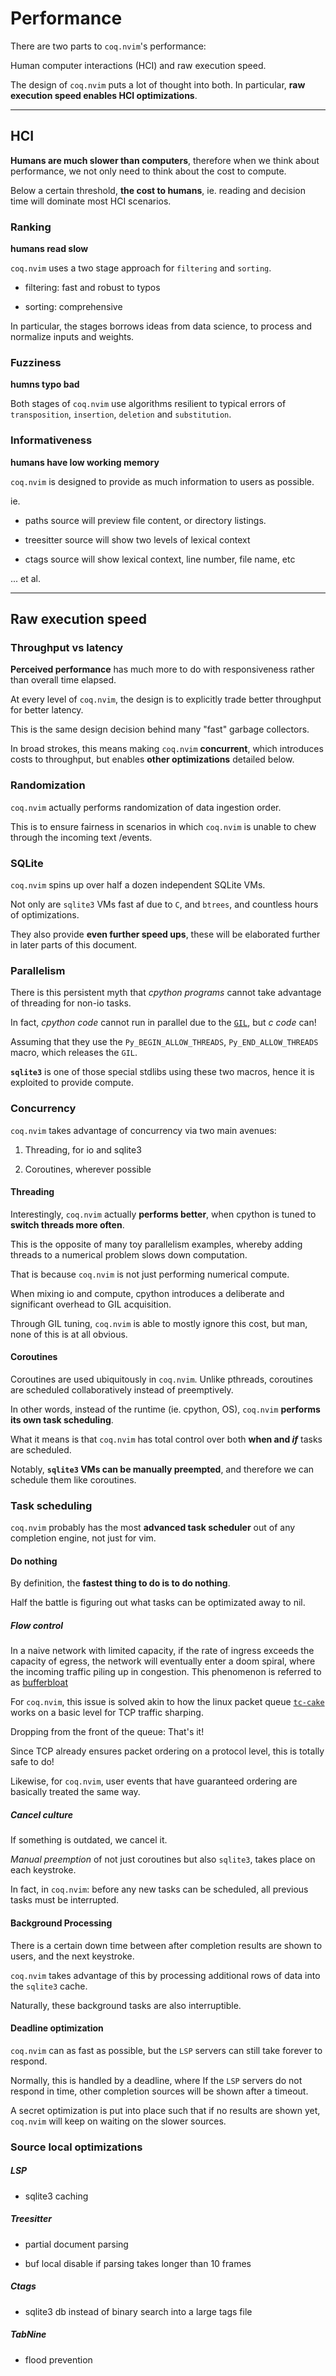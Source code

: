 # Performance

There are two parts to `coq.nvim`'s performance:

Human computer interactions (HCI) and raw execution speed.

The design of `coq.nvim` puts a lot of thought into both. In particular, **raw execution speed enables HCI optimizations**.

---

## HCI

**Humans are much slower than computers**, therefore when we think about performance, we not only need to think about the cost to compute.

Below a certain threshold, **the cost to humans**, ie. reading and decision time will dominate most HCI scenarios.

### Ranking

**humans read slow**

`coq.nvim` uses a two stage approach for `filtering` and `sorting`.

- filtering: fast and robust to typos

- sorting: comprehensive

In particular, the stages borrows ideas from data science, to process and normalize inputs and weights.

### Fuzziness

**humns typo bad**

Both stages of `coq.nvim` use algorithms resilient to typical errors of `transposition`, `insertion`, `deletion` and `substitution`.

### Informativeness

**humans have low working memory**

`coq.nvim` is designed to provide as much information to users as possible.

ie.

- paths source will preview file content, or directory listings.

- treesitter source will show two levels of lexical context

- ctags source will show lexical context, line number, file name, etc

... et al.

---

## Raw execution speed

### Throughput vs latency

**Perceived performance** has much more to do with responsiveness rather than overall time elapsed.

At every level of `coq.nvim`, the design is to explicitly trade better throughput for better latency.

This is the same design decision behind many "fast" garbage collectors.

In broad strokes, this means making `coq.nvim` **concurrent**, which introduces costs to throughput, but enables **other optimizations** detailed below.

### Randomization

`coq.nvim` actually performs randomization of data ingestion order.

This is to ensure fairness in scenarios in which `coq.nvim` is unable to chew through the incoming text /events.

### SQLite

`coq.nvim` spins up over half a dozen independent SQLite VMs.

Not only are `sqlite3` VMs fast af due to `C`, and `btrees`, and countless hours of optimizations.

They also provide **even further speed ups**, these will be elaborated further in later parts of this document.

### Parallelism

There is this persistent myth that _cpython programs_ cannot take advantage of threading for non-io tasks.

In fact, _cpython code_ cannot run in parallel due to the [`GIL`](https://docs.python.org/3/c-api/init.html), but _c code_ can!

Assuming that they use the `Py_BEGIN_ALLOW_THREADS`, `Py_END_ALLOW_THREADS` macro, which releases the `GIL`.

**`sqlite3`** is one of those special stdlibs using these two macros, hence it is exploited to provide compute.

### Concurrency

`coq.nvim` takes advantage of concurrency via two main avenues:

1. Threading, for io and sqlite3

2. Coroutines, wherever possible

#### Threading

Interestingly, `coq.nvim` actually **performs better**, when cpython is tuned to **switch threads more often**.

This is the opposite of many toy parallelism examples, whereby adding threads to a numerical problem slows down computation.

That is because `coq.nvim` is not just performing numerical compute.

When mixing io and compute, cpython introduces a deliberate and significant overhead to GIL acquisition.

Through GIL tuning, `coq.nvim` is able to mostly ignore this cost, but man, none of this is at all obvious.

#### Coroutines

Coroutines are used ubiquitously in `coq.nvim`. Unlike pthreads, coroutines are scheduled collaboratively instead of preemptively.

In other words, instead of the runtime (ie. cpython, OS), `coq.nvim` **performs its own task scheduling**.

What it means is that `coq.nvim` has total control over both **when and _if_** tasks are scheduled.

Notably, **`sqlite3` VMs can be manually preempted**, and therefore we can schedule them like coroutines.

### Task scheduling

`coq.nvim` probably has the most **advanced task scheduler** out of any completion engine, not just for vim.

#### Do nothing

By definition, the **fastest thing to do is to do nothing**.

Half the battle is figuring out what tasks can be optimizated away to nil.

##### Flow control

In a naive network with limited capacity, if the rate of ingress exceeds the capacity of egress, the network will eventually enter a doom spiral, where the incoming traffic piling up in congestion. This phenomenon is referred to as [bufferbloat](https://en.wikipedia.org/wiki/Bufferbloat)

For `coq.nvim`, this issue is solved akin to how the linux packet queue [`tc-cake`](https://man7.org/linux/man-pages/man8/tc-cake.8.html) works on a basic level for TCP traffic sharping.

Dropping from the front of the queue: That's it!

Since TCP already ensures packet ordering on a protocol level, this is totally safe to do!

Likewise, for `coq.nvim`, user events that have guaranteed ordering are basically treated the same way.

##### Cancel culture

If something is outdated, we cancel it.

_Manual preemption_ of not just coroutines but also `sqlite3`, takes place on each keystroke.

In fact, in `coq.nvim`: before any new tasks can be scheduled, all previous tasks must be interrupted.

#### Background Processing

There is a certain down time between after completion results are shown to users, and the next keystroke.

`coq.nvim` takes advantage of this by processing additional rows of data into the `sqlite3` cache.

Naturally, these background tasks are also interruptible.

#### Deadline optimization

`coq.nvim` can as fast as possible, but the `LSP` servers can still take forever to respond.

Normally, this is handled by a deadline, where If the `LSP` servers do not respond in time, other completion sources will be shown after a timeout.

A secret optimization is put into place such that if no results are shown yet, `coq.nvim` will keep on waiting on the slower sources.

### Source local optimizations

##### LSP

- sqlite3 caching

##### Treesitter

- partial document parsing

- buf local disable if parsing takes longer than 10 frames

##### Ctags

- sqlite3 db instead of binary search into a large tags file

##### TabNine

- flood prevention
